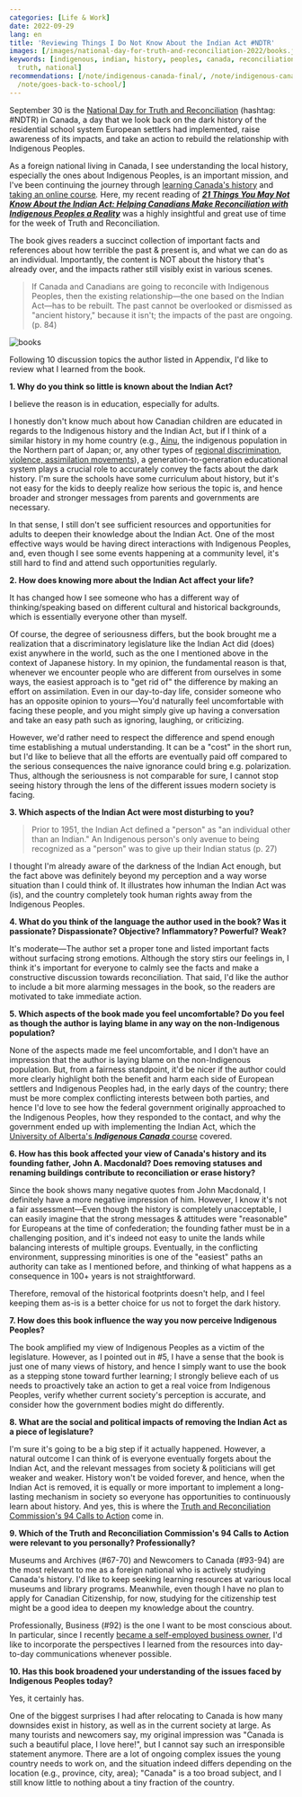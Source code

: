 ```yaml
---
categories: [Life & Work]
date: 2022-09-29
lang: en
title: 'Reviewing Things I Do Not Know About the Indian Act #NDTR'
images: [/images/national-day-for-truth-and-reconciliation-2022/books.jpeg]
keywords: [indigenous, indian, history, peoples, canada, reconciliation, book, author,
  truth, national]
recommendations: [/note/indigenous-canada-final/, /note/indigenous-canada-mid-term/,
  /note/goes-back-to-school/]
---
```


September 30 is the [National Day for Truth and Reconciliation](https://www.canada.ca/en/canadian-heritage/campaigns/national-day-truth-reconciliation.html) (hashtag: #NDTR) in Canada, a day that we look back on the dark history of the residential school system European settlers had implemented, raise awareness of its impacts, and take an action to rebuild the relationship with Indigenous Peoples.

As a foreign national living in Canada, I see understanding the local history, especially the ones about Indigenous Peoples, is an important mission, and I've been continuing the journey through [learning Canada's history](/note/indigenous-canada-mid-term/) and [taking an online course](/note/indigenous-canada-final/)*.* Here, my recent reading of **[*21 Things You May Not Know About the Indian Act: Helping Canadians Make Reconciliation with Indigenous Peoples a Reality*](https://amzn.to/3UBwPnn)** was a highly insightful and great use of time for the week of Truth and Reconciliation.

The book gives readers a succinct collection of important facts and references about how terrible the past & present is, and what we can do as an individual. Importantly, the content is NOT about the history that's already over, and the impacts rather still visibly exist in various scenes.

> If Canada and Canadians are going to reconcile with Indigenous Peoples, then the existing relationship—the one based on the Indian Act—has to be rebuilt. The past cannot be overlooked or dismissed as "ancient history," because it isn't; the impacts of the past are ongoing. (p. 84)

![books](/images/national-day-for-truth-and-reconciliation-2022/books.jpeg)

Following 10 discussion topics the author listed in Appendix, I'd like to review what I learned from the book.

**1. Why do you think so little is known about the Indian Act?**

I believe the reason is in education, especially for adults. 

I honestly don't know much about how Canadian children are educated in regards to the Indigenous history and the Indian Act, but if I think of a similar history in my home country (e.g., [Ainu](https://en.wikipedia.org/wiki/Ainu_people), the indigenous population in the Northern part of Japan; or, any other types of [regional discrimination, violence, assimilation movements](https://en.wikipedia.org/wiki/Burakumin)), a generation-to-generation educational system plays a crucial role to accurately convey the facts about the dark history. I'm sure the schools have some curriculum about history, but it's not easy for the kids to deeply realize how serious the topic is, and hence broader and stronger messages from parents and governments are necessary.

In that sense, I still don't see sufficient resources and opportunities for adults to deepen their knowledge about the Indian Act. One of the most effective ways would be having direct interactions with Indigenous Peoples, and, even though I see some events happening at a community level, it's still hard to find and attend such opportunities regularly.

**2. How does knowing more about the Indian Act affect your life?**

It has changed how I see someone who has a different way of thinking/speaking based on different cultural and historical backgrounds, which is essentially everyone other than myself. 

Of course, the degree of seriousness differs, but the book brought me a realization that a discriminatory legislature like the Indian Act did (does) exist anywhere in the world, such as the one I mentioned above in the context of Japanese history. In my opinion, the fundamental reason is that, whenever we encounter people who are different from ourselves in some ways, the easiest approach is to "get rid of" the difference by making an effort on assimilation. Even in our day-to-day life, consider someone who has an opposite opinion to yours—You'd naturally feel uncomfortable with facing these people, and you might simply give up having a conversation and take an easy path such as ignoring, laughing, or criticizing.

However, we'd rather need to respect the difference and spend enough time establishing a mutual understanding. It can be a "cost" in the short run, but I'd like to believe that all the efforts are eventually paid off compared to the serious consequences the naive ignorance could bring e.g. polarization. Thus, although the seriousness is not comparable for sure, I cannot stop seeing history through the lens of the different issues modern society is facing.

**3. Which aspects of the Indian Act were most disturbing to you?**

> Prior to 1951, the Indian Act defined a "person" as "an individual other than an Indian." An Indigenous person's only avenue to being recognized as a "person" was to give up their Indian status (p. 27)

I thought I'm already aware of the darkness of the Indian Act enough, but the fact above was definitely beyond my perception and a way worse situation than I could think of. It illustrates how inhuman the Indian Act was (is), and the country completely took human rights away from the Indigenous Peoples.

**4. What do you think of the language the author used in the book? Was it passionate? Dispassionate? Objective? Inflammatory? Powerful? Weak?**

It's moderate—The author set a proper tone and listed important facts without surfacing strong emotions. Although the story stirs our feelings in, I think it's important for everyone to calmly see the facts and make a constructive discussion towards reconciliation. That said, I'd like the author to include a bit more alarming messages in the book, so the readers are motivated to take immediate action.

**5. Which aspects of the book made you feel uncomfortable? Do you feel as though the author is laying blame in any way on the non-Indigenous population?**

None of the aspects made me feel uncomfortable, and I don't have an impression that the author is laying blame on the non-Indigenous population. But, from a fairness standpoint, it'd be nicer if the author could more clearly highlight both the benefit and harm each side of European settlers and Indigenous Peoples had, in the early days of the country; there must be more complex conflicting interests between both parties, and hence I'd love to see how the federal government originally approached to the Indigenous Peoples, how they responded to the contact, and why the government ended up with implementing the Indian Act, which the [University of Alberta's ***Indigenous Canada*** course](https://www.coursera.org/learn/indigenous-canada) covered.

**6. How has this book affected your view of Canada's history and its founding father, John A. Macdonald? Does removing statuses and renaming buildings contribute to reconciliation or erase history?**

Since the book shows many negative quotes from John Macdonald, I definitely have a more negative impression of him. However, I know it's not a fair assessment—Even though the history is completely unacceptable, I can easily imagine that the strong messages & attitudes were "reasonable" for Europeans at the time of confederation; the founding father must be in a challenging position, and it's indeed not easy to unite the lands while balancing interests of multiple groups. Eventually, in the conflicting environment, suppressing minorities is one of the "easiest" paths an authority can take as I mentioned before, and thinking of what happens as a consequence in 100+ years is not straightforward.

Therefore, removal of the historical footprints doesn't help, and I feel keeping them as-is is a better choice for us not to forget the dark history.

**7. How does this book influence the way you now perceive Indigenous Peoples?**

The book amplified my view of Indigenous Peoples as a victim of the legislature. However, as I pointed out in #5, I have a sense that the book is just one of many views of history, and hence I simply want to use the book as a stepping stone toward further learning; I strongly believe each of us needs to proactively take an action to get a real voice from Indigenous Peoples, verify whether current society's perception is accurate, and consider how the government bodies might do differently.

**8. What are the social and political impacts of removing the Indian Act as a piece of legislature?**

I'm sure it's going to be a big step if it actually happened. However, a natural outcome I can think of is everyone eventually forgets about the Indian Act, and the relevant messages from society & politicians will get weaker and weaker. History won't be voided forever, and hence, when the Indian Act is removed, it is equally or more important to implement a long-lasting mechanism in society so everyone has opportunities to continuously learn about history. And yes, this is where the [Truth and Reconciliation Commission's 94 Calls to Action](https://www.rcaanc-cirnac.gc.ca/eng/1524494530110/1557511412801) come in. 

**9. Which of the Truth and Reconciliation Commission's 94 Calls to Action were relevant to you personally? Professionally?**

Museums and Archives (#67-70) and Newcomers to Canada (#93-94) are the most relevant to me as a foreign national who is actively studying Canada's history. I'd like to keep seeking learning resources at various local museums and library programs. Meanwhile, even though I have no plan to apply for Canadian Citizenship, for now, studying for the citizenship test might be a good idea to deepen my knowledge about the country.

Professionally, Business (#92) is the one I want to be most conscious about. In particular, since I recently [became a self-employed business owner](/note/becoming-a-freelancer-in-canada/), I'd like to incorporate the perspectives I learned from the resources into day-to-day communications whenever possible.

**10. Has this book broadened your understanding of the issues faced by Indigenous Peoples today?**

Yes, it certainly has.

One of the biggest surprises I had after relocating to Canada is how many downsides exist in history, as well as in the current society at large. As many tourists and newcomers say, my original impression was "Canada is such a beautiful place, I love here!", but I cannot say such an irresponsible statement anymore. There are a lot of ongoing complex issues the young country needs to work on, and the situation indeed differs depending on the location (e.g., province, city, area); "Canada" is a too broad subject, and I still know little to nothing about a tiny fraction of the country.
